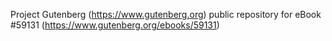 Project Gutenberg (https://www.gutenberg.org) public repository for
eBook #59131 (https://www.gutenberg.org/ebooks/59131)
